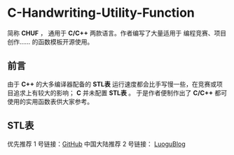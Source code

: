 # C-Handwriting-Utility-Function
简称 **CHUF** ， 通用于 **C/C++** 两款语言。作者编写了大量适用于 编程竞赛、项目创作…… 的函数模板开源使用。

## 前言
由于 **C++** 的大多编译器配备的 **STL表** 运行速度都会比手写慢一些，在竞赛或项目追求上有较大的影响； **C** 并未配置 **STL表** 。 于是作者便制作出了 **C/C++** 都可使用的实用函数表供大家参考。

## STL表

优先推荐 $1$ 号链接：[GitHub](https://github.com/HZJ1007/C-Handwriting-Utility-Function/blob/STL/README.md)
中国大陆推荐 $2$ 号链接： [LuoguBlog](https://www.luogu.com.cn/article/1dauvsa1)
